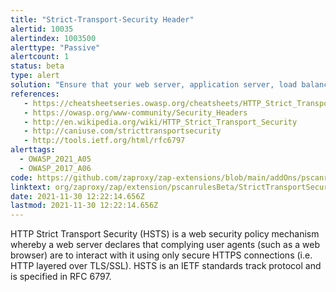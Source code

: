 ```yaml
---
title: "Strict-Transport-Security Header"
alertid: 10035
alertindex: 1003500
alerttype: "Passive"
alertcount: 1
status: beta
type: alert
solution: "Ensure that your web server, application server, load balancer, etc. is configured to enforce Strict-Transport-Security."
references:
   - https://cheatsheetseries.owasp.org/cheatsheets/HTTP_Strict_Transport_Security_Cheat_Sheet.html
   - https://owasp.org/www-community/Security_Headers
   - http://en.wikipedia.org/wiki/HTTP_Strict_Transport_Security
   - http://caniuse.com/stricttransportsecurity
   - http://tools.ietf.org/html/rfc6797
alerttags: 
  - OWASP_2021_A05
  - OWASP_2017_A06
code: https://github.com/zaproxy/zap-extensions/blob/main/addOns/pscanrulesBeta/src/main/java/org/zaproxy/zap/extension/pscanrulesBeta/StrictTransportSecurityScanRule.java
linktext: org/zaproxy/zap/extension/pscanrulesBeta/StrictTransportSecurityScanRule.java
date: 2021-11-30 12:22:14.656Z
lastmod: 2021-11-30 12:22:14.656Z
---
```

HTTP Strict Transport Security (HSTS) is a web security policy mechanism whereby a web server declares that complying user agents (such as a web browser) are to interact with it using only secure HTTPS connections (i.e. HTTP layered over TLS/SSL). HSTS is an IETF standards track protocol and is specified in RFC 6797.
